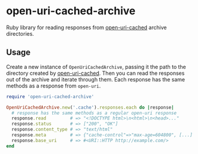 # open-uri-cached-archive

Ruby library for reading responses from [open-uri-cached][] archive directories.

## Usage

Create a new instance of `OpenUriCachedArchive`, passing it the path to the directory created by [open-uri-cached][]. Then you can read the responses out of the archive and iterate through them. Each response has the same methods as a response from `open-uri`.

```ruby
require 'open-uri-cached-archive'

OpenUriCachedArchive.new('.cache').responses.each do |response|
  # response has the same methods as a regular open-uri response
  response.read         # => "<!DOCTYPE html>\n<html>\n<head>..."
  response.status       # => ["200", "OK"]
  response.content_type # => "text/html"
  response.meta         # => {"cache-control"=>"max-age=604800", [...] }
  response.base_uri     # => #<URI::HTTP http://example.com/>
end
```

[open-uri-cached]: https://github.com/tigris/open-uri-cached

